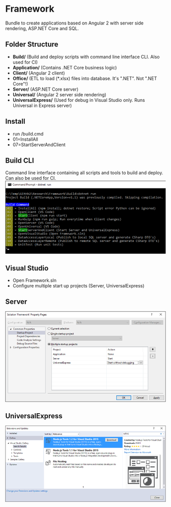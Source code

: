 # Framework
Bundle to create applications based on Angular 2 with server side rendering, ASP.NET Core and SQL.

## Folder Structure
* **Build/** (Build and deploy scripts with command line interface CLI. Also used for CI)
* **Application/** (Contains .NET Core business logic)
* **Client/** (Angular 2 client)
* **Office/** (ETL to load (*.xlsx) files into database. It's ".NET". Not ".NET Core"!)
* **Server/** (ASP.NET Core server)
* **Universal/** (Angular 2 server side rendering)
* **UniversalExpress/** (Used for debug in Visual Studio only. Runs Universal in Express server)

## Install
* run /build.cmd
* 01=InstallAll
* 07=StartServerAndClient

## Build CLI
Command line interface containing all scripts and tools to build and deploy. Can also be used for CI.
![alt tag](Framework/Build/Doc/CommandLineInterface.png)

## Visual Studio
* Open Framework.sln
* Configure multiple start up projects (Server, UniversalExpress)

## Server
![alt tag](Server/Doc/Startup.png)

## UniversalExpress
![alt tag](UniversalExpress/Doc/Extension.png)